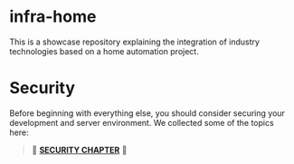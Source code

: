 # infra-home
This is a showcase repository explaining the integration of industry technologies based on a home automation project.

# Security
Before beginning with everything else, you should consider securing your development and server environment. We collected some of the topics here:

> :link: __[SECURITY CHAPTER](./security/README.md)__ :link:
